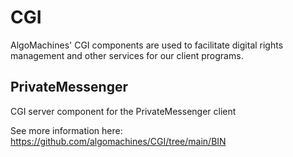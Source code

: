 # CGI

AlgoMachines' CGI components are used to facilitate digital rights management and other services for our client programs.

## PrivateMessenger 

CGI server component for the PrivateMessenger client

See more information here: https://github.com/algomachines/CGI/tree/main/BIN

